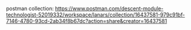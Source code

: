 postman collection:
https://www.postman.com/descent-module-technologist-52019332/workspace/lanars/collection/16437581-979c91bf-7146-4780-93cd-2ab34f8b67dc?action=share&creator=16437581
